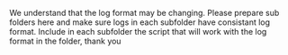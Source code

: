 We understand that the log format may be changing. Please prepare sub folders here and make sure logs in each subfolder have consistant log format. Include in each subfolder the script that will work with the log format in the folder, thank you

